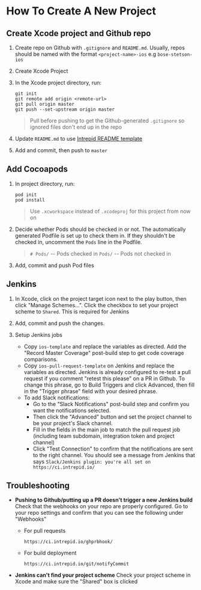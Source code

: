 # How To Create A New Project
## Create Xcode project and Github repo
1. Create repo on Github with `.gitignore` and `README.md`. Usually, repos should be named with the format `<project-name>-ios` e.g `bose-stetson-ios`

1. Create Xcode Project

1. In the Xcode project directory, run:
    ```
    git init
    git remote add origin <remote-url>
    git pull origin master
    git push --set-upstream origin master
    ```
    > Pull before pushing to get the Github-generated `.gitignore` so ignored files don't end up in the repo

1. Update `README.md` to use [Intrepid README template](https://github.com/IntrepidPursuits/sherpa/blob/master/readme-template)
1. Add and commit, then push to `master`

## Add Cocoapods
1. In project directory, run:
    ```
    pod init
    pod install
    ```
    > Use `.xcworkspace` instead of `.xcodeproj` for this project from now on

1. Decide whether Pods should be checked in or not. The automatically generated Podfile is set up to check them in. If they shouldn't be checked in, uncomment the `Pods` line in the Podfile.
    > `# Pods/` -- Pods checked in
    > `Pods/` -- Pods not checked in

1. Add, commit and push Pod files

## Jenkins

1. In Xcode, click on the project target icon next to the play button, then click "Manage Schemes...". Click the checkbox to set your project scheme to `Shared`. This is required for Jenkins

1. Add, commit and push the changes.

1. Setup Jenkins jobs
    - Copy `ios-template` and replace the variables as directed. Add the "Record Master Coverage" post-build step to get code coverage comparisons.
    - Copy `ios-pull-request-template` on Jenkins and replace the variables as directed. Jenkins is already configured to re-test a pull request if you comment "retest this please" on a PR in Github. To change this phrase, go to Build Triggers and click Advanced, then fill in the "Trigger phrase" field with your desired phrase.
    - To add Slack notifications:
        - Go to the "Slack Notifications" post-build step and confirm you want the notifications selected.
        - Then click the "Advanced" button and set the project channel to be your project's Slack channel.
        - Fill in the fields in the main job to match the pull request job (including team subdomain, integration token and project channel)
        - Click "Test Connection" to confirm that the notifications are sent to the right channel. You should see a message from Jenkins that says `Slack/Jenkins plugin: you're all set on https://ci.intrepid.io/`

## Troubleshooting
- **Pushing to Github/putting up a PR doesn't trigger a new Jenkins build**
Check that the webhooks on your repo are properly configured. Go to your repo settings and confirm that you can see the following under "Webhooks"
    - For pull requests
       ```
       https://ci.intrepid.io/ghprbhook/
       ```

   - For build deployment
       ```
       https://ci.intrepid.io/git/notifyCommit
       ```
- **Jenkins can't find your project scheme**
Check your project scheme in Xcode and make sure the "Shared" box is clicked
